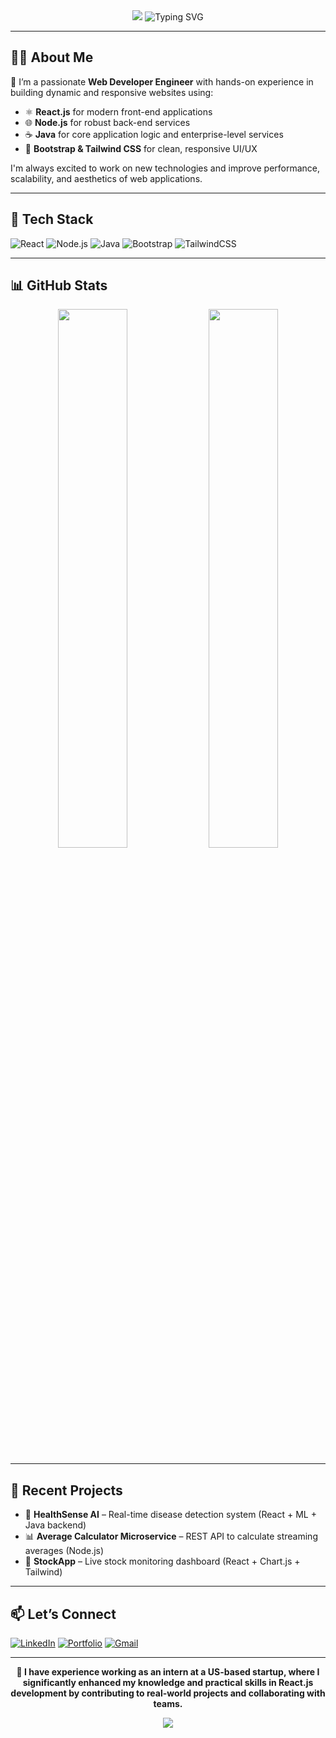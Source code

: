 <!-- Profile Header -->
<div align="center">
  <img src="https://capsule-render.vercel.app/api?type=waving&color=0:7F7FD5,50:86A8E7,100:91EAE4&height=200&section=header&text=Hi%20There!%20👋%20I'm%20Anjali%20Jha&fontSize=40&fontAlignY=35&desc=Full-Stack%20Web%20Developer&descAlignY=60&descAlign=62" />

  <img src="https://readme-typing-svg.herokuapp.com?font=Fira+Code&size=24&pause=1000&center=true&vCenter=true&color=91EAE4&width=500&lines=Node.js+%F0%9F%93%8D+React+%E2%9A%99%EF%B8%8F+Java+%E2%98%84%EF%B8%8F" alt="Typing SVG" />
</div>

---

## 👩‍💻 About Me

🌟 I’m a passionate **Web Developer Engineer** with hands-on experience in building dynamic and responsive websites using:

- ⚛️ **React.js** for modern front-end applications  
- 🌐 **Node.js** for robust back-end services  
- ☕ **Java** for core application logic and enterprise-level services  
- 🎨 **Bootstrap & Tailwind CSS** for clean, responsive UI/UX  

I'm always excited to work on new technologies and improve performance, scalability, and aesthetics of web applications.

---

## 🚀 Tech Stack

![React](https://img.shields.io/badge/-React-20232A?style=for-the-badge&logo=react)
![Node.js](https://img.shields.io/badge/-Node.js-339933?style=for-the-badge&logo=node.js)
![Java](https://img.shields.io/badge/-Java-007396?style=for-the-badge&logo=java)
![Bootstrap](https://img.shields.io/badge/-Bootstrap-563D7C?style=for-the-badge&logo=bootstrap)
![TailwindCSS](https://img.shields.io/badge/-Tailwind_CSS-38B2AC?style=for-the-badge&logo=tailwind-css)

---

## 📊 GitHub Stats

<div align="center">
  <img src="https://github-readme-stats.vercel.app/api?username=your-github-username&show_icons=true&theme=radical" width="47%" />
  <img src="https://github-readme-streak-stats.herokuapp.com?user=your-github-username&theme=radical&hide_border=false" width="47%" />
</div>

---

## 🧠 Recent Projects

- 🎯 **HealthSense AI** – Real-time disease detection system (React + ML + Java backend)  
- 📊 **Average Calculator Microservice** – REST API to calculate streaming averages (Node.js)  
- 🛒 **StockApp** – Live stock monitoring dashboard (React + Chart.js + Tailwind)  

---

## 📫 Let’s Connect

[![LinkedIn](https://img.shields.io/badge/-LinkedIn-0A66C2?style=for-the-badge&logo=linkedin&logoColor=white)](https://linkedin.com/in/anjali-jha-824b0a257)
[![Portfolio](https://img.shields.io/badge/-Portfolio-000?style=for-the-badge&logo=firefox&logoColor=white)](https://tinyurl.com/Anjaliportfolio)
[![Gmail](https://img.shields.io/badge/-Email-D14836?style=for-the-badge&logo=gmail&logoColor=white)](mailto:ajha96267@gmail.com)

---

<div align="center">
  <p><strong>💼 I have experience working as an intern at a US-based startup, where I significantly enhanced my knowledge and practical skills in React.js development by contributing to real-world projects and collaborating with teams.</strong></p>
</div>

<!-- Footer -->
<div align="center">
  <img src="https://capsule-render.vercel.app/api?type=waving&color=0:91EAE4,100:86A8E7&height=100&section=footer" />
</div>
